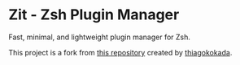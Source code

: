 # Zit - Zsh Plugin Manager

Fast, minimal, and lightweight plugin manager for Zsh.

This project is a fork from [this repository](https://github.com/thiagokokada/zit) created by
[thiagokokada](https://github.com/thiagokokada).
